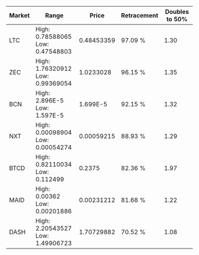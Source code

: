 | Market | Range | Price| Retracement | Doubles to 50% |
| --- | --- | --- | --- | --- |
| LTC | High: 0.78588065<br />Low: 0.47548803 | 0.48453359 | 97.09 % | 1.30 |
| ZEC | High: 1.76320912<br />Low: 0.99369054 | 1.0233028 | 96.15 % | 1.35 |
| BCN | High: 2.896E-5<br />Low: 1.597E-5 | 1.699E-5 | 92.15 % | 1.32 |
| NXT | High: 0.00098904<br />Low: 0.00054274 | 0.00059215 | 88.93 % | 1.29 |
| BTCD | High: 0.82110034<br />Low: 0.112499 | 0.2375 | 82.36 % | 1.97 |
| MAID | High: 0.00362<br />Low: 0.00201886 | 0.00231212 | 81.68 % | 1.22 |
| DASH | High: 2.20543527<br />Low: 1.49906723 | 1.70729882 | 70.52 % | 1.08 |
